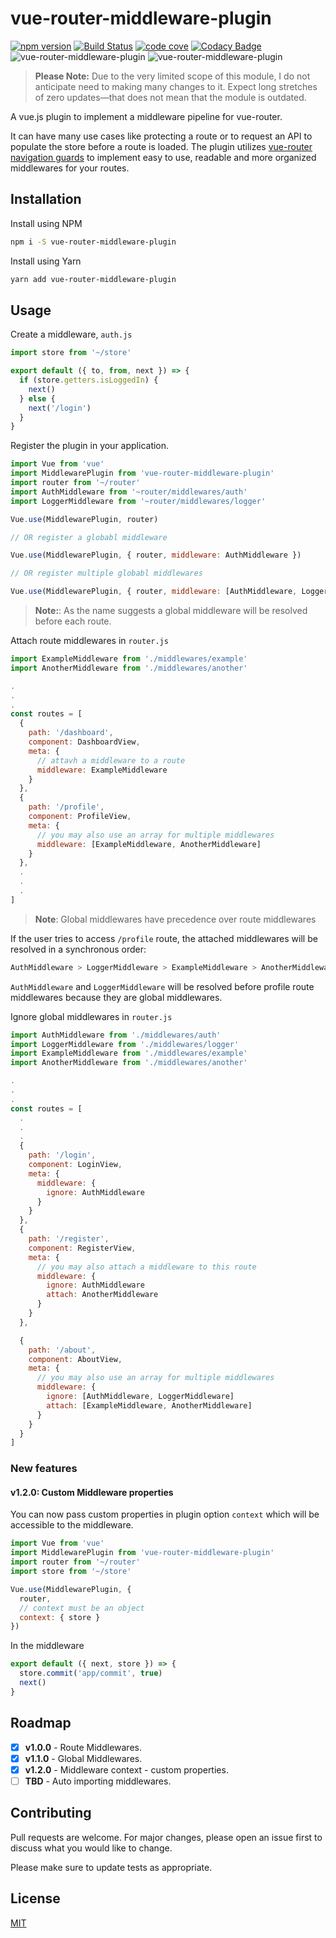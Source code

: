# vue-router-middleware-plugin

[![npm version](https://badge.fury.io/js/vue-router-middleware-plugin.svg)](https://badge.fury.io/js/vue-router-middleware-plugin)
[![Build Status](https://travis-ci.org/dsfx3d/vue-router-middleware-plugin.svg?branch=master)](https://travis-ci.org/dsfx3d/vue-router-middleware-plugin)
[![code cove](https://codecov.io/gh/dsfx3d/vue-router-middleware-plugin/branch/master/graph/badge.svg)](https://codecov.io/gh/dsfx3d/vue-router-middleware-plugin/branch/master/graph/badge.svg)
[![Codacy Badge](https://api.codacy.com/project/badge/Grade/d1ab723bcfaa460aa9d12ccc7a54bf65)](https://www.codacy.com/manual/dsfx3d/vue-router-middleware-plugin?utm_source=github.com&amp;utm_medium=referral&amp;utm_content=dsfx3d/vue-router-middleware-plugin&amp;utm_campaign=Badge_Grade)
![vue-router-middleware-plugin](https://badgen.net/bundlephobia/minzip/vue-router-middleware-plugin)
![vue-router-middleware-plugin](https://badgen.net/bundlephobia/min/vue-router-middleware-plugin)

> **Please Note:** Due to the very limited scope of this module, I do not anticipate need to making many changes to it.  Expect long stretches of zero updates—that does not mean that the module is outdated.

A vue.js plugin to implement a middleware pipeline for vue-router.

It can have many use cases like protecting a route or to request an API to populate the store before a route is loaded.
The plugin utilizes [vue-router navigation guards](https://router.vuejs.org/guide/advanced/navigation-guards.html) to implement easy to use, readable and more organized middlewares for your routes.

## Installation

Install using NPM

```bash
npm i -S vue-router-middleware-plugin
```

Install using Yarn

```bash
yarn add vue-router-middleware-plugin
```

## Usage

Create a middleware, `auth.js`

```javascript
import store from '~/store'

export default ({ to, from, next }) => {
  if (store.getters.isLoggedIn) {
    next()
  } else {
    next('/login')
  }
}
```

Register the plugin in your application.

```javascript
import Vue from 'vue'
import MiddlewarePlugin from 'vue-router-middleware-plugin'
import router from '~/router'
import AuthMiddleware from '~router/middlewares/auth'
import LoggerMiddleware from '~router/middlewares/logger'

Vue.use(MiddlewarePlugin, router)

// OR register a globabl middleware

Vue.use(MiddlewarePlugin, { router, middleware: AuthMiddleware })

// OR register multiple globabl middlewares

Vue.use(MiddlewarePlugin, { router, middleware: [AuthMiddleware, LoggerMiddleware] })
```

> **Note:**: As the name suggests a global middleware will be resolved before each route.

Attach route middlewares in `router.js`

```javascript
import ExampleMiddleware from './middlewares/example'
import AnotherMiddleware from './middlewares/another'

.
.
.
const routes = [
  {
    path: '/dashboard',
    component: DashboardView,
    meta: {
      // attavh a middleware to a route
      middleware: ExampleMiddleware
    }
  },
  {
    path: '/profile',
    component: ProfileView,
    meta: {
      // you may also use an array for multiple middlewares
      middleware: [ExampleMiddleware, AnotherMiddleware]
    }
  },
  .
  .
  .
]
```

> **Note**: Global middlewares have precedence over route middlewares

If the user tries to access `/profile` route, the attached middlewares will be resolved in a synchronous order:

```bash
AuthMiddleware > LoggerMiddleware > ExampleMiddleware > AnotherMiddleware
```

`AuthMiddleware` and `LoggerMiddleware` will be resolved before profile route middlewares because they are global middlewares.

Ignore global middlewares in `router.js`

```javascript
import AuthMiddleware from './middlewares/auth'
import LoggerMiddleware from './middlewares/logger'
import ExampleMiddleware from './middlewares/example'
import AnotherMiddleware from './middlewares/another'

.
.
.
const routes = [
  .
  .
  .
  {
    path: '/login',
    component: LoginView,
    meta: {
      middleware: {
        ignore: AuthMiddleware
      }
    }
  },
  {
    path: '/register',
    component: RegisterView,
    meta: {
      // you may also attach a middleware to this route
      middleware: {
        ignore: AuthMiddleware
        attach: AnotherMiddleware
      }
    }
  },

  {
    path: '/about',
    component: AboutView,
    meta: {
      // you may also use an array for multiple middlewares
      middleware: {
        ignore: [AuthMiddleware, LoggerMiddleware]
        attach: [ExampleMiddleware, AnotherMiddleware]
      }
    }
  }
]
```

### New features

#### v1.2.0: Custom Middleware properties

You can now pass custom properties in plugin option `context` which will be accessible to the middleware.

```javascript
import Vue from 'vue'
import MiddlewarePlugin from 'vue-router-middleware-plugin'
import router from '~/router'
import store from '~/store'

Vue.use(MiddlewarePlugin, {
  router,
  // context must be an object
  context: { store }
})
```

In the middleware

```javascript
export default ({ next, store }) => {
  store.commit('app/commit', true)
  next()
}
```

## Roadmap

- [x] **v1.0.0** - Route Middlewares.
- [x] **v1.1.0** - Global Middlewares.
- [x] **v1.2.0** - Middleware context - custom properties.
- [ ] **TBD** - Auto importing middlewares.

## Contributing

Pull requests are welcome. For major changes, please open an issue first to discuss what you would like to change.

Please make sure to update tests as appropriate.

## License

[MIT](https://choosealicense.com/licenses/mit/)
